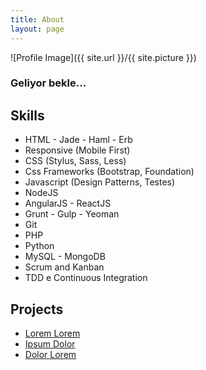 ```yaml
---
title: About
layout: page
---
```

![Profile Image]({{ site.url }}/{{ site.picture }})

### Geliyor bekle...
<!--<p>**1995 Bursa-İnegöl** doğumlu, ilköğretimini bulunduğu muhitteki yapmış, lisenin neredeyse üç bucuk yılını Bakırköy AIHL’de geçirmiş ama bir takım sıkıntılar dolayısıyla İnegöl AIHL’ye geçip oradan mezun olmuş, üniversite olarak Namık Kemal Üniversitesi Çorlu Mühendislik Fakültesi Bilgisayar Mühendisliğini kazanmış, şuanda da 3. sınıfta olmasına rağmen alttan üstten alabildiği dersleri alarak okul bitirmeyi planlayan, aynı zamanda Turkcell Geleceği Yazanlar Elçisi ve GDG Tekirdag Contributor pozisyonlarında aktif görevler almaya çalışan, kendini ileride öncelikli olarak Full-Stack Developer olarak görmek isteyen, Free software veya Open source denilince gözleri fal taşı gibi açılan, tasarım programlarını (Adobe) küçüklüğünden beri gönlünde taşıyan, UI/UX denilince gözleri dolan basit normal bir insanım.</p>-->


<h2>Skills</h2>

<ul class="skill-list">
	<li>HTML - Jade - Haml - Erb</li>
	<li>Responsive (Mobile First)</li>
	<li>CSS (Stylus, Sass, Less)</li>
	<li>Css Frameworks (Bootstrap, Foundation)</li>
	<li>Javascript (Design Patterns, Testes)</li>
	<li>NodeJS</li>
	<li>AngularJS - ReactJS</li>
	<li>Grunt - Gulp - Yeoman</li>
	<li>Git</li>
	<li>PHP</li>
	<li>Python</li>
	<li>MySQL - MongoDB</li>
	<li>Scrum and Kanban</li>
	<li>TDD e Continuous Integration</li>
</ul>

<h2>Projects</h2>

<ul>
	<li><a href="https://github.com/">Lorem Lorem</a></li>
	<li><a href="https://github.com/">Ipsum Dolor</a></li>
	<li><a href="https://github.com/">Dolor Lorem</a></li>
</ul>

